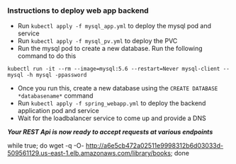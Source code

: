 ### Instructions to deploy web app backend

- Run `kubectl apply -f mysql_app.yml` to deploy the mysql pod and service
- Run `kubectl apply -f mysql_pv.yml` to deploy the PVC
- Run the mysql pod to create a new database. Run the following command to do this
```
kubectl run -it --rm --image=mysql:5.6 --restart=Never mysql-client -- mysql -h mysql -ppassword
```
- Once you run this, create a new database using the `CREATE DATABASE *databasename*` command
- Run `kubectl apply -f spring_webapp.yml` to deploy the backend application pod and service
- Wait for the loadbalancer service to come up and provide a DNS

***Your REST Api is now ready to accept requests at various endpoints***




while true; do wget -q -O- http://a6e5cb472a02511e9998312b6d03033d-509561129.us-east-1.elb.amazonaws.com/library/books; done